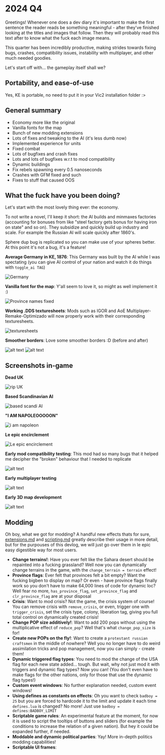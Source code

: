 # 2024 Q4

Greetings! Whenever one does a dev diary it's important to make the first sentence the reader reads be something meaningful - after they've finished looking at the titles and images that follow. Then they will probably read this text after to know what the fuck each image means.

This quarter has been incredibly productive, making strides towards fixing bugs, crashes, compatibility issues, instability with multiplayer, and other much needed goodies.

Let's start off with... the gameplay itself shall we?

## Portability, and ease-of-use

Yes, KE is portable, no need to put it in your Vic2 installation folder :>

## General summary

- Economy more like the original
- Vanilla fonts for the map
- Bunch of new modding extensions
- Lots of fixes and tweaking to the AI (it's less dumb now)
- Implemented experience for units
- Fixed combat
- Lots of bugfixes and crash fixes
- Lots and lots of bugfixes w.r.t to mod compatibility
- Dynamic buildings
- Fix rebels spawning every 0.5 nanoseconds
- Crashes with GFM fixed and such
- Fixes to stuff that caused OOS

## What the fuck have you been doing?

Let's start with the most lovely thing ever: the economy.

To not write a novel, I'll keep it short: the AI builds and minmaxes factories (accounting for bonuses from like "steel factory gets bonus for having iron on state" and so on). They subsidize and quickly build up industry and scale. For example the Russian AI will scale quickly after 1860's.

Sphere dup bug is replicated so you can make use of your spheres better. At this point it's not a bug, it's a feature!

**Average Germany in KE, 1876**: This Germany was built by the AI while I was spectating (you can give AI control of your nation and watch it do things with `toggle_ai TAG`)

![Germany](germany.png)

**Vanilla font for the map**: Y'all seem to love it, so might as well implement it :)

![Province names fixed](province_names.png)

**Working .DDS texturesheets**: Mods such as IGOR and AoE Multiplayer-Remake-Optimizado will now properly work with their corresponding texturesheets.

![texturesheets](texturesheets.png)

**Smoother borders**: Love some smoother borders :D (before and after)

![alt text](smooth_before.png)
![alt text](smooth_after.png)

## Screenshots in-game

**Dead UK**

![rip UK](uk_dead.png)

**Based Scandinavian AI**

![based scandi AI](scandi_based.png)

**"I AM NAPOLEOOOOON"**

![i am napoleon](iam_napoleon.png)

**Le epic encirclement**

![Le epic encirclement](epic_encirclement.png)

**Early mod compatibility testing**: This mod had so many bugs that it helped me decipher the "broken" behaviour that I needed to replicate

![alt text](mod_compat.png)

**Early multiplayer testing**

![alt text](multiplayer.png)

**Early 3D map development**

![alt text](map_dev3d.png)

## Modding

Oh boy, what we got for modding? A handful new effects thats for sure, [extensions.md](../extensions.md) and [scripting.md](../scripting.md) greatly describe their usage in more detail, but for the purpouses of this devlog, we will just go over them in le epic easy digestible way for most users.

- **Change terrains!**: Have you ever felt like the Sahara desert should be repainted into a fucking grassland? Well now you can dynamically change terrains in the game, with the `change_terrain = terrain` effect!
- **Province flags**: Ever felt that provinces felt a bit empty? Want the fucking bigben to display on map? Or even - have province flags finally work so you don't have to make 64,000 lines of code for dynamic loc? Well fear no more, `has_province_flag`, `set_province_flag` and `clr_province_flag` are at your disposal
- **Crisis**: Want to mod crisis? Not the game, the crisis system of course! You can remove crisis with `remove_crisis`, or even, trigger one with `trigger_crisis`, set the crisis type, colony, liberation tag, giving you full total control on dynamically created crisis!
- **Change POP size additively!**: Want to add 200 pops without using the multiplicative effect of `reduce_pop`? Well that's what `change_pop_size` is for!
- **Create new POPs on the fly!**: Want to create a `protestant russian craftsmen` in the middle of nowhere? Well you no longer have to do weird assimilation tricks and pop management, now you can simply - create them!
- **Dynamic triggered flag types**: You need to mod the change of the USA flag for each new state added... tough. But wait, why not just mod it with triggers and dynamic flag types? Now you can! (You don't even have to make flags for the other nations, only for those that use the dynamic flag types!)
- **Custom event windows**: No further explanation needed, custom event windows!
- **Using defines as constants on effects**: Oh you want to check `badboy = 25` but you are forced to hardcode it to the limit and update it each time `defines.lua` is changed? No more! Just use `badboy = defines:BADBOY_LIMIT`
- **Scriptable game rules**: An experimental feature at the moment, for now it is used to script the tooltips of buttons and sliders (for example the conditions to increase the relation of a given nation). But hey it could be expanded further, if needed.
- **Moddable and dynamic political parties**: Yay! More in-depth politics modding capabilities!
- **Scriptable UI frames**:
